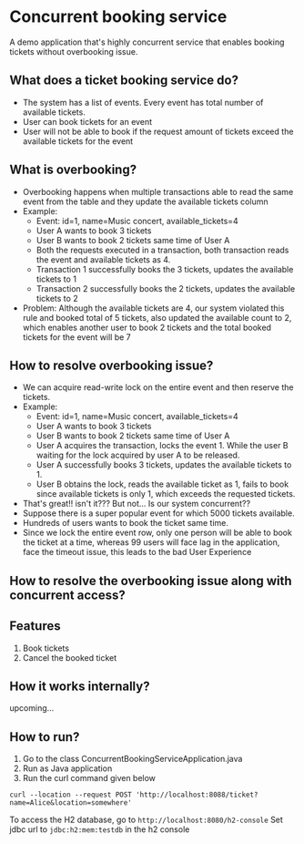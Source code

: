 # Concurrent booking service
A demo application that's highly concurrent service that enables booking tickets without overbooking issue.

## What does a ticket booking service do?
* The system has a list of events. Every event has total number of available tickets.
* User can book tickets for an event
* User will not be able to book if the request amount of tickets exceed the available tickets for the event

## What is overbooking?
* Overbooking happens when multiple transactions able to read the same event from the table and they update the available tickets column
* Example: 
  * Event: id=1, name=Music concert, available_tickets=4
  * User A wants to book 3 tickets
  * User B wants to book 2 tickets same time of User A
  * Both the requests executed in a transaction, both transaction reads the event and available tickets as 4.
  * Transaction 1 successfully books the 3 tickets, updates the available tickets to 1
  * Transaction 2 successfully books the 2 tickets, updates the available tickets to 2
* Problem: Although the available tickets are 4, our system violated this rule and booked total of 5 tickets, also updated the available count to 2, which enables another user to book 2 tickets and the total booked tickets for the event will be 7

## How to resolve overbooking issue?
* We can acquire read-write lock on the entire event and then reserve the tickets.
* Example: 
  * Event: id=1, name=Music concert, available_tickets=4
  * User A wants to book 3 tickets
  * User B wants to book 2 tickets same time of User A
  * User A acquires the transaction, locks the event 1. While the user B waiting for the lock acquired by user A to be released.
  * User A successfully books 3 tickets, updates the available tickets to 1.
  * User B obtains the lock, reads the available ticket as 1, fails to book since available tickets is only 1, which exceeds the requested tickets.
* That's great!! isn't it??? But not... Is our system concurrent??
* Suppose there is a super popular event for which 5000 tickets available.
* Hundreds of users wants to book the ticket same time.
* Since we lock the entire event row, only one person will be able to book the ticket at a time, whereas 99 users will face lag in the application, face the timeout issue, this leads to the bad User Experience

## How to resolve the overbooking issue along with concurrent access?

## Features
1. Book tickets
2. Cancel the booked ticket

## How it works internally?
upcoming...

## How to run?
1. Go to the class ConcurrentBookingServiceApplication.java
2. Run as Java application
3. Run the curl command given below

`curl --location --request POST 'http://localhost:8088/ticket?name=Alice&location=somewhere'`

To access the H2 database, go to `http://localhost:8080/h2-console`
Set jdbc url to `jdbc:h2:mem:testdb` in the h2 console